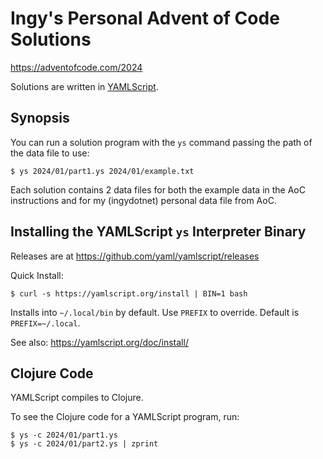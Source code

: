 Ingy's Personal Advent of Code Solutions
========================================

https://adventofcode.com/2024

Solutions are written in [YAMLScript](https://yamlscript.org).


## Synopsis

You can run a solution program with the `ys` command passing the path of the
data file to use:

```
$ ys 2024/01/part1.ys 2024/01/example.txt
```

Each solution contains 2 data files for both the example data in the AoC
instructions and for my (ingydotnet) personal data file from AoC.


## Installing the YAMLScript `ys` Interpreter Binary

Releases are at https://github.com/yaml/yamlscript/releases

Quick Install:

```
$ curl -s https://yamlscript.org/install | BIN=1 bash
```

Installs into `~/.local/bin` by default.
Use `PREFIX` to override.
Default is `PREFIX=~/.local`.

See also: https://yamlscript.org/doc/install/


## Clojure Code

YAMLScript compiles to Clojure.

To see the Clojure code for a YAMLScript program, run:

```
$ ys -c 2024/01/part1.ys
$ ys -c 2024/01/part2.ys | zprint
```
